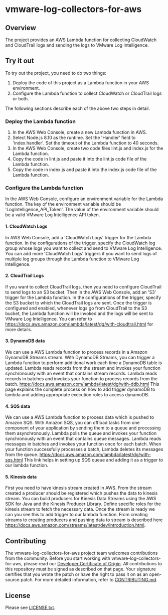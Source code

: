 # vmware-log-collectors-for-aws

## Overview
The project provides an AWS Lambda function for collecting CloudWatch and CloudTrail logs
and sending the logs to VMware Log Intelligence.

## Try it out
To try out the project, you need to do two things:
1. Deploy the code of this project as a Lambda function in your AWS environment.
2. Configure the Lambda function to collect CloudWatch or CloudTrail logs or both.

The following sections describe each of the above two steps in detail.

### Deploy the Lambda function
1. In the AWS Web Console, create a new Lambda function in AWS.
2. Select Node.js 8.10 as the runtime. Set the 'Handler' field to 'index.handler'. Set the timeout of the Lambda function to 40 seconds.
3. In the AWS Web Console, create two code files lint.js and index.js for the Lambda function.
4. Copy the code in lint.js and paste it into the lint.js code file of the Lambda function.
5. Copy the code in index.js and paste it into the index.js code file of the Lambda function.

### Configure the Lambda function
In the AWS Web Console, configure an environment variable for the Lambda function. The key of the environment variable should be 'LogIntelligence_API_Token'. The value of the environment variable should be a valid VMware Log Intelligence API token.

#### 1. CloudWatch Logs
In AWS Web Console, add a 'CloudWatch Logs' trigger for the Lambda function. In the configurations of the trigger, specify the CloudWatch log group whose logs you want to collect and send to VMware Log Intelligence. You can add more 'CloudWatch Logs' triggers if you want to send logs of multiple log groups through the Lambda function to VMware Log Intelligence.

#### 2. CloudTrail Logs
If you want to collect CloudTrail logs, then you need to configure CloudTrail to send logs to an S3 bucket. Then in the AWS Web Console, add an 'S3' trigger for the Lambda function. In the configurations of the trigger, specify the S3 bucket to which the CloudTrail logs are sent. Once the trigger is configured and enabled, whenever logs go from CloudTrail to the S3 bucket, the Lambda function will be invoked and the logs will be sent to VMware Log Intelligence. You can refer to https://docs.aws.amazon.com/lambda/latest/dg/with-cloudtrail.html for more details.

#### 3. DynamoDB data
We can use a AWS Lambda function to process records in a Amazon DynamoDB Streams stream. With DynamoDB Streams, you can trigger a Lambda function to perform additional work each time a DynamoDB table is updated.
Lambda reads records from the stream and invokes your function synchronously with an event that contains stream records. Lambda reads records in batches and invokes your function to process records from the batch.
https://docs.aws.amazon.com/lambda/latest/dg/with-ddb.html This page explains the 
complete process on how to add trigger dynamoDB to lambda and adding appropriate 
execution roles to access dynamoDB.

#### 4. SQS data
We can use a AWS Lambda function to process data which is pushed to Amazon SQS. With Amazon SQS, you can offload tasks from one component of your application by sending them to a queue and processing them asynchronously.
Lambda polls the queue and invokes your function synchronously with an event that contains queue messages. Lambda reads messages in batches and invokes your function once for each batch. When your function successfully processes a batch, Lambda deletes its messages from the queue.
https://docs.aws.amazon.com/lambda/latest/dg/with-sqs.html This link helps in setting up SQS queue
and adding it as a trigger to our lambda function.

#### 5. Kinesis data
First you need to have kinesis stream created in AWS. From the stream created a producer should be registered which pushes the data to kinesis stream. You can build producers for Kinesis Data Streams using the AWS SDK for Java and the Kinesis Producer Library. 
Define specific roles for the kinesis stream to fetch the necessary data. Once the stream is ready we 
can you see this to add trigger to our lambda function. From creating streams to creating producers and pushing data to stream is described here https://docs.aws.amazon.com/streams/latest/dev/introduction.html.

## Contributing

The vmware-log-collectors-for-aws project team welcomes contributions from the community. Before you start working with vmware-log-collectors-for-aws, please read our [Developer Certificate of Origin](https://cla.vmware.com/dco). All contributions to this repository must be signed as described on that page. Your signature certifies that you wrote the patch or have the right to pass it on as an open-source patch. For more detailed information, refer to [CONTRIBUTING.md](CONTRIBUTING.md).

## License
Please see [LICENSE.txt](LICENSE.txt).
